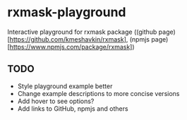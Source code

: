 # rxmask-playground
Interactive playground for rxmask package ((github page)[https://github.com/kmeshavkin/rxmask], (npmjs page)[https://www.npmjs.com/package/rxmask])

## TODO
* Style playground example better
* Change example descriptions to more concise versions
* Add hover to see options?
* Add links to GitHub, npmjs and others